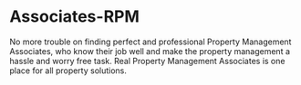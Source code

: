 # Associates-RPM
No more trouble on finding perfect and professional Property Management Associates, who know their job well and make the property management a hassle and worry free task. Real Property Management Associates is one place for all property solutions.

